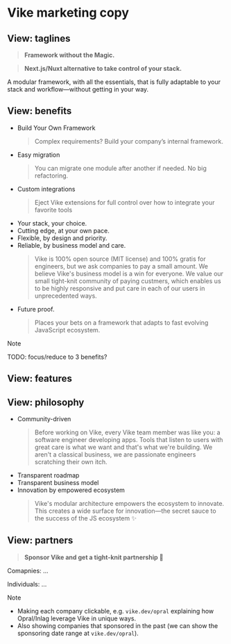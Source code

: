 # Vike marketing copy


## View: taglines

> **Framework without the Magic.**

> **Next.js/Nuxt alternative to take control of your stack.**

A modular framework, with all the essentials, that is fully adaptable to your stack and workflow—without getting in your way.


## View: benefits

- Build Your Own Framework
  > Complex requirements? Build your company’s internal framework.
- Easy migration
  > You can migrate one module after another if needed. No big refactoring.
- Custom integrations
  > Eject Vike extensions for full control over how to integrate your favorite tools
- Your stack, your choice.
- Cutting edge, at your own pace.
- Flexible, by design and priority.
- Reliable, by business model and care.
  > Vike is 100% open source (MIT license) and 100% gratis for engineers, but we ask companies to pay a small amount. We believe Vike's business model is a win for everyone. We value our small tight-knit community of paying custmers, which enables us to be highly responsive and put care in each of our users in unprecedented ways.
- Future proof.
  > Places your bets on a framework that adapts to fast evolving JavaScript ecosystem.

> [!NOTE]
> TODO: focus/reduce to 3 benefits?


## View: features


## View: philosophy

- Community-driven
  > Before working on Vike, every Vike team member was like you: a software engineer developing apps. Tools that listen to users with great care is what we want and that's what we're building.
  > We aren't a classical business, we are passionate engineers scratching their own itch.
- Transparent roadmap
- Transparent business model
- Innovation by empowered ecosystem
  > Vike's modular architecture empowers the ecosystem to innovate. This creates a wide surface for innovation—the secret sauce to the success of the JS ecosystem ✨


## View: partners

> **Sponsor Vike and get a tight-knit partnership 🤝**

Comapnies: ...

Individuals: ...

> [!NOTE]
> - Making each company clickable, e.g. `vike.dev/opral` explaining how Opral/Inlag leverage Vike in unique ways.
> - Also showing companies that sponsored in the past (we can show the sponsoring date range at `vike.dev/opral`).

